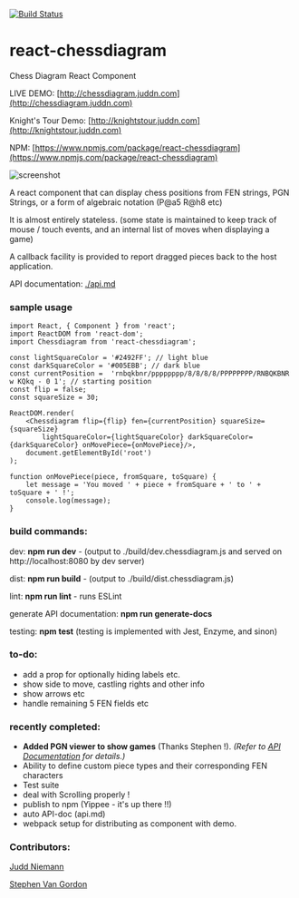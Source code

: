 [![Build Status](https://travis-ci.org/jniemann66/react-chessdiagram.svg?branch=master)](https://travis-ci.org/jniemann66/react-chessdiagram)

# react-chessdiagram
Chess Diagram React Component

LIVE DEMO: [http://chessdiagram.juddn.com](http://chessdiagram.juddn.com)

Knight's Tour Demo: [http://knightstour.juddn.com](http://knightstour.juddn.com)

NPM: [https://www.npmjs.com/package/react-chessdiagram](https://www.npmjs.com/package/react-chessdiagram)

![screenshot](https://github.com/jniemann66/react-chessdiagram/blob/master/screenshot.PNG)

A react component that can display chess positions from FEN strings, PGN Strings, or a form of algebraic notation (P@a5 R@h8 etc)

It is almost entirely stateless. 
(some state is maintained to keep track of mouse / touch events, and an internal list of moves when displaying a game)

A callback facility is provided to report dragged pieces back to the host application.

API documentation: [./api.md](https://github.com/jniemann66/react-chessdiagram/blob/master/api.md)

### sample usage

	import React, { Component } from 'react';
	import ReactDOM from 'react-dom';	
    import Chessdiagram from 'react-chessdiagram';
	
	const lightSquareColor = '#2492FF'; // light blue
	const darkSquareColor = '#005EBB'; // dark blue
	const currentPosition =  'rnbqkbnr/pppppppp/8/8/8/8/PPPPPPPP/RNBQKBNR w KQkq - 0 1'; // starting position
	const flip = false;
	const squareSize = 30;

	ReactDOM.render(
		<Chessdiagram flip={flip} fen={currentPosition} squareSize={squareSize} 
        	lightSquareColor={lightSquareColor} darkSquareColor={darkSquareColor} onMovePiece={onMovePiece}/>,
  		document.getElementById('root')
	);

	function onMovePiece(piece, fromSquare, toSquare) {
		let message = 'You moved ' + piece + fromSquare + ' to ' + toSquare + ' !';
		console.log(message);
	}

### build commands:

dev: **npm run dev** - (output to ./build/dev.chessdiagram.js and served on http://localhost:8080 by dev server)

dist: **npm run build** - (output to ./build/dist.chessdiagram.js)

lint: **npm run lint** - runs ESLint

generate API documentation: **npm run generate-docs**

testing: **npm test** (testing is implemented with Jest, Enzyme, and sinon)

### to-do: 

- add a prop for optionally hiding labels etc.
- show side to move, castling rights and other info
- show arrows etc
- handle remaining 5 FEN fields etc


### recently completed:
- **Added PGN viewer to show games** (Thanks Stephen !). *(Refer to [API Documentation](api.md) for details.)*
- Ability to define custom piece types and their corresponding FEN characters
- Test suite
- deal with Scrolling properly !
- publish to npm (Yippee - it's up there !!)
- auto API-doc (api.md)
- webpack setup for distributing as component with demo.

### Contributors:

[Judd Niemann](https://github.com/jniemann66/react-chessdiagram/commits/master?author=jniemann66) 

[Stephen Van Gordon](https://github.com/jniemann66/react-chessdiagram/commits/master?author=svangordon)


